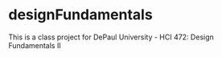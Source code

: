 # designFundamentals

<p> This is a class project for DePaul University - HCI 472: Design Fundamentals II </p>
